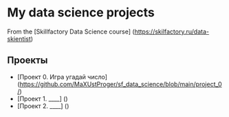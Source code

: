 # My data science projects
From the [Skillfactory Data Science course] (https://skilfactory.ru/data-skientist)
## Проекты
* [Проект 0. Игра угадай число] (https://github.com/MaXUstProger/sf_data_science/blob/main/project_0/)
* [Проект 1. ____] ()
* [Проект 2. ____] ()
